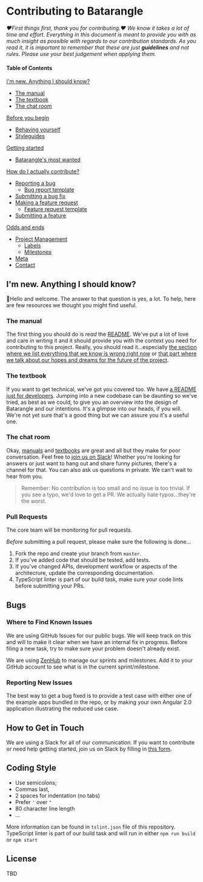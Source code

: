 # Contributing to Batarangle

*:heart:First things first, thank you for contributing.:heart: We know
it takes a lot of time and effort. Everything in this document is meant
to provide you with as much insight as possible with regards to our
contribution standards. As you read it, it is important to remember that
these are just __guidelines__ and not rules. Please use your best
judgement when applying them.*

#### Table of Contents
[table-of-contents]: #table-of-contents

[I'm new. Anything I should know?](#im-new-anything-i-should-know)
  * [The manual](#the-manual)
  * [The textbook](#the-textbook)
  * [The chat room](#the-chat-room)

[Before you begin](#preamble)
  * [Behaving yourself](#code-of-conduct)
  * [Styleguides](#styleguides)

[Getting started](#getting-started)
  * [Batarangle's most wanted](#help-wanted)

[How do I actually contribute?](#how-to)
  * [Reporting a bug](#bug-report)
    * [Bug report template](#bug-report-template)
  * [Submitting a bug fix](#bug-fix)
  * [Making a feature request](#feature-request)
    * [Feature request template](#feature-request-template)
  * [Submitting a feature](#feature-pr)

[Odds and ends](#notes)
  * [Project Management](#pm)
    * [Labels](#labels)
    * [Milestones](#milestones)
  * [Meta](#meta)
  * [Contact](#contact)


## I'm new. Anything I should know?

:wave:Hello and welcome. The answer to that question is yes, a lot. To
help, here are few resources we thought you might find useful.

### The manual

The first thing you should do is _read_ the [README](./README.md).
We've put a lot of love and care in writing it and it should provide
you with the context you need for contributing to this project. Really,
you should read it...especially [the section where we list everything
that we know is wrong right now](./README.md#known-issues) or [that
part where we talk about our hopes and dreams for the future of the
project](./README.md#future-plans).

### The textbook

If you want to get technical, we've got you covered too. We have [a
README just for developers](./DEVELOPER.md). Jumping into a new codebase
can be daunting so we've tried, as best as we could, to give you an
overview into the design of Batarangle and our intentions. It's a
glimpse into our heads, if you will. We're not yet sure that's a good
thing but we can assure you it's a useful one.

### The chat room

Okay, [manuals](./README.md) and [textbooks](./DEVELOPER.md) are great
and all but they make for poor conversation. Feel free to [join us on
Slack](http://batarangle-slack.herokuapp.com/)! Whether you're looking
for answers or just want to hang out and share funny pictures, there's a
channel for that. You can also ask us questions in private. We can't
wait to hear from you.

> Remember: No contribution is too small and no issue is too trivial. If
> you see a typo, we'd love to get a PR. We actually hate
> typos...they're the worst.


### Pull Requests

The core team will be monitoring for pull requests.

*Before* submitting a pull request, please make sure the following is done…

1. Fork the repo and create your branch from `master`.
2. If you've added code that should be tested, add tests.
3. If you've changed APIs, development workflow or aspects of the architecrure, update the corresponding documentation.
4. TypeScript linter is part of our build task, make sure your code lints before submitting your PRs.

## Bugs

### Where to Find Known Issues

We are using GitHub Issues for our public bugs. We will keep track on this and will to make it clear when we have an internal fix in progress. Before filing a new task, try to make sure your problem doesn't already exist. 

We are using [ZenHub](https://www.zenhub.io/) to manage our sprints and milestones. Add it to your GitHub account to see what is in the current sprint/milestone.

### Reporting New Issues

The best way to get a bug fixed is to provide a test case with either one of the example apps bundled in the repo, or by making your own Angular 2.0 application illustrating the reduced use case.

## How to Get in Touch

We are using a Slack for all of our communication. If you want to contribute or need help getting started, join us on Slack by filling in [this form](https://rangle.typeform.com/to/SQsWag).

## Coding Style

* Use semicolons;
* Commas last,
* 2 spaces for indentation (no tabs)
* Prefer `'` over `"`
* 80 character line length
* ...

More information can be found in `tslint.json` file of this repository.
TypeScript linter is part of our build task and will run in either `npm run build` or `npm start`

## License

TBD
